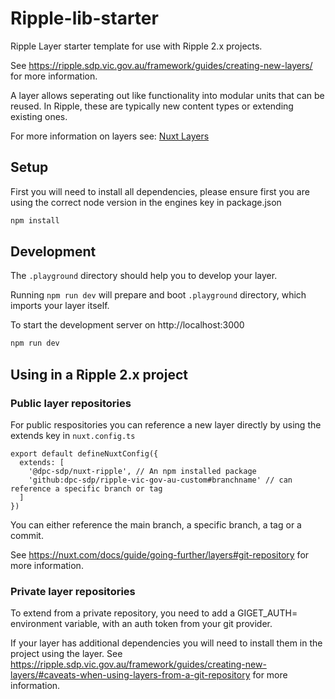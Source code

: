 # Ripple-lib-starter

Ripple Layer starter template for use with Ripple 2.x projects.

See https://ripple.sdp.vic.gov.au/framework/guides/creating-new-layers/ for more information.

A layer allows seperating out like functionality into modular units that can be reused. In Ripple, these are typically new content types or extending existing ones.

For more information on layers see: [Nuxt Layers](https://nuxt.com/docs/getting-started/layers)

## Setup

First you will need to install all dependencies, please ensure first you are using the correct node version in the engines key in package.json

```bash
npm install
```

## Development

The `.playground` directory should help you to develop your layer.

Running `npm run dev` will prepare and boot `.playground` directory, which imports your layer itself.

To start the development server on http://localhost:3000 

```bash
npm run dev
```

## Using in a Ripple 2.x project

### Public layer repositories

For public respositories you can reference a new layer directly by using the extends key in `nuxt.config.ts`

```
export default defineNuxtConfig({
  extends: [
    '@dpc-sdp/nuxt-ripple', // An npm installed package
    'github:dpc-sdp/ripple-vic-gov-au-custom#branchname' // can reference a specific branch or tag
  ]
})
```

You can either reference the main branch, a specific branch, a tag or a commit.

See https://nuxt.com/docs/guide/going-further/layers#git-repository for more information.

### Private layer repositories

To extend from a private repository, you need to add a GIGET_AUTH=<token> environment variable, with an auth token from your git provider.

If your layer has additional dependencies you will need to install them in the project using the layer. See https://ripple.sdp.vic.gov.au/framework/guides/creating-new-layers/#caveats-when-using-layers-from-a-git-repository for more information.
